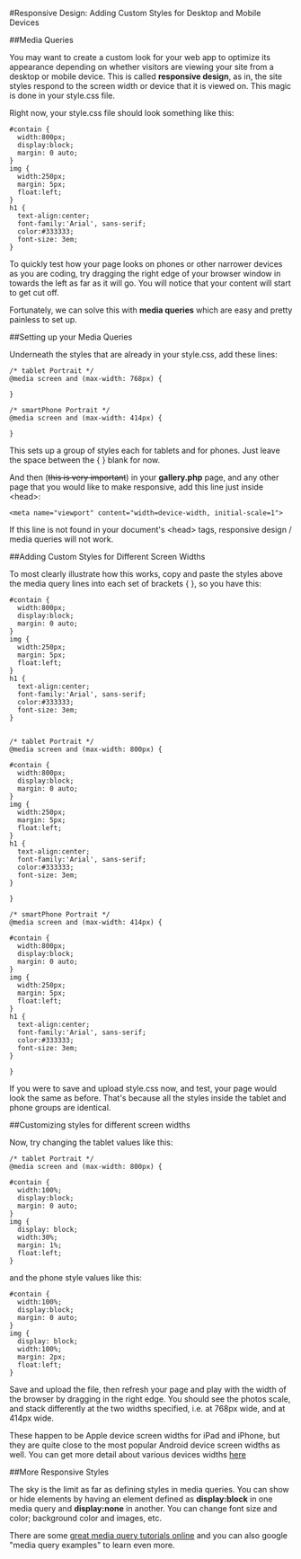 #Responsive Design: Adding Custom Styles for Desktop and Mobile Devices

##Media Queries

You may want to create a custom look for your web app to optimize its appearance depending on whether visitors are viewing your site from a desktop or mobile device. This is called **responsive design**, as in, the site styles respond to the screen width or device that it is viewed on. This magic is done in your style.css file. 

Right now, your style.css file should look something like this:

```
#contain {
  width:800px;
  display:block;
  margin: 0 auto;
}
img {
  width:250px;
  margin: 5px;
  float:left;
}
h1 {
  text-align:center;
  font-family:'Arial', sans-serif;
  color:#333333;
  font-size: 3em;
}

```

To quickly test how your page looks on phones or other narrower devices as you are coding, try dragging the right edge of your browser window in towards the left as far as it will go. You will notice that your content will start to get cut off. 

Fortunately, we can solve this with **media queries** which are easy and pretty painless to set up. 

##Setting up your Media Queries

Underneath the styles that are already in your style.css, add these lines:

```
/* tablet Portrait */
@media screen and (max-width: 768px) {

}

/* smartPhone Portrait */
@media screen and (max-width: 414px) {

}
```
This sets up a group of styles each for tablets and for phones. Just leave the space between the {  } blank for now. 

And then (~~this is very important~~) in your **gallery.php** page, and any other page that you would like to make responsive, add this line just inside &lt;head&gt;: 
```
<meta name="viewport" content="width=device-width, initial-scale=1">
```
If this line is not found in your document's &lt;head&gt; tags, responsive design / media queries will not work. 

##Adding Custom Styles for Different Screen Widths 

To most clearly illustrate how this works, copy and paste the styles above the media query lines into each set of brackets { }, so you have this: 

```
#contain {
  width:800px;
  display:block;
  margin: 0 auto;
}
img {
  width:250px;
  margin: 5px;
  float:left;
}
h1 {
  text-align:center;
  font-family:'Arial', sans-serif;
  color:#333333;
  font-size: 3em;
}


/* tablet Portrait */
@media screen and (max-width: 800px) {

#contain {
  width:800px;
  display:block;
  margin: 0 auto;
}
img {
  width:250px;
  margin: 5px;
  float:left;
}
h1 {
  text-align:center;
  font-family:'Arial', sans-serif;
  color:#333333;
  font-size: 3em;
}

}

/* smartPhone Portrait */
@media screen and (max-width: 414px) {
	
#contain {
  width:800px;
  display:block;
  margin: 0 auto;
}
img {
  width:250px;
  margin: 5px;
  float:left;
}
h1 {
  text-align:center;
  font-family:'Arial', sans-serif;
  color:#333333;
  font-size: 3em;
}
	
}

```

If you were to save and upload style.css now, and test, your page would look the same as before. That's because all the styles inside the tablet and phone groups are identical. 

##Customizing styles for different screen widths

Now, try changing the tablet values like this:

```
/* tablet Portrait */
@media screen and (max-width: 800px) {

#contain {
  width:100%;
  display:block;
  margin: 0 auto;
}
img {
  display: block;
  width:30%;
  margin: 1%;
  float:left;
}

```

and the phone style values like this:

```
#contain {
  width:100%;
  display:block;
  margin: 0 auto;
}
img {
  display: block;
  width:100%;
  margin: 2px;
  float:left;
}

```

Save and upload the file, then refresh your page and play with the width of the browser by dragging in the right edge. You should see the photos scale, and stack differently at the two widths specified, i.e. at 768px wide, and at 414px wide. 

These happen to be Apple device screen widths for iPad and iPhone, but they are quite close to the most popular Android device screen widths as well. You can get more detail about various devices widths [here](http://www.kylejlarson.com/blog/iphone-6-screen-size-web-design-tips/) 

##More Responsive Styles

The sky is the limit as far as defining styles in media queries. You can show or hide elements by having an element defined as **display:block** in one media query and **display:none** in another. You can change font size and color; background color and images, etc.

There are some [great media query tutorials online](http://www.w3schools.com/css/css_rwd_mediaqueries.asp) and you can also google "media query examples" to learn even more. 
